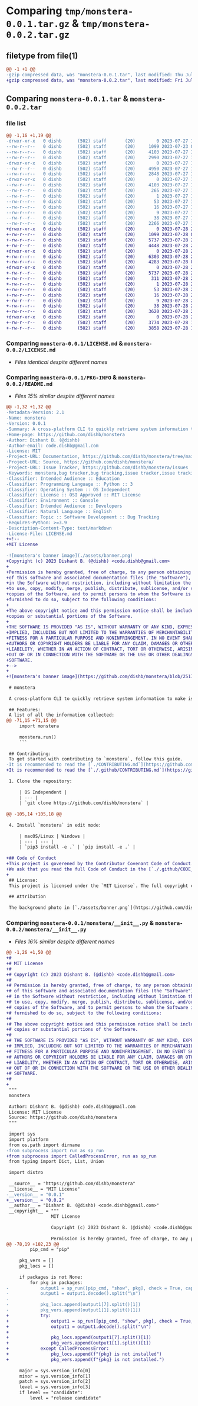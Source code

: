 # Comparing `tmp/monstera-0.0.1.tar.gz` & `tmp/monstera-0.0.2.tar.gz`

## filetype from file(1)

```diff
@@ -1 +1 @@
-gzip compressed data, was "monstera-0.0.1.tar", last modified: Thu Jul 27 18:51:04 2023, max compression
+gzip compressed data, was "monstera-0.0.2.tar", last modified: Fri Jul 28 23:56:35 2023, max compression
```

## Comparing `monstera-0.0.1.tar` & `monstera-0.0.2.tar`

### file list

```diff
@@ -1,16 +1,19 @@
-drwxr-xr-x   0 dishb      (502) staff       (20)        0 2023-07-27 18:51:04.073143 monstera-0.0.1/
--rw-r--r--   0 dishb      (502) staff       (20)     1099 2023-07-23 01:06:44.000000 monstera-0.0.1/LICENSE.md
--rw-r--r--   0 dishb      (502) staff       (20)     4103 2023-07-27 18:51:04.072447 monstera-0.0.1/PKG-INFO
--rw-r--r--   0 dishb      (502) staff       (20)     2990 2023-07-27 18:03:46.000000 monstera-0.0.1/README.md
-drwxr-xr-x   0 dishb      (502) staff       (20)        0 2023-07-27 18:51:04.063916 monstera-0.0.1/monstera/
--rw-r--r--   0 dishb      (502) staff       (20)     4950 2023-07-27 17:41:13.000000 monstera-0.0.1/monstera/__init__.py
--rw-r--r--   0 dishb      (502) staff       (20)     2848 2023-07-27 17:41:19.000000 monstera-0.0.1/monstera/__main__.py
-drwxr-xr-x   0 dishb      (502) staff       (20)        0 2023-07-27 18:51:04.071488 monstera-0.0.1/monstera.egg-info/
--rw-r--r--   0 dishb      (502) staff       (20)     4103 2023-07-27 18:51:04.000000 monstera-0.0.1/monstera.egg-info/PKG-INFO
--rw-r--r--   0 dishb      (502) staff       (20)      265 2023-07-27 18:51:04.000000 monstera-0.0.1/monstera.egg-info/SOURCES.txt
--rw-r--r--   0 dishb      (502) staff       (20)        1 2023-07-27 18:51:04.000000 monstera-0.0.1/monstera.egg-info/dependency_links.txt
--rw-r--r--   0 dishb      (502) staff       (20)       53 2023-07-27 18:51:04.000000 monstera-0.0.1/monstera.egg-info/entry_points.txt
--rw-r--r--   0 dishb      (502) staff       (20)       16 2023-07-27 18:51:04.000000 monstera-0.0.1/monstera.egg-info/requires.txt
--rw-r--r--   0 dishb      (502) staff       (20)        9 2023-07-27 18:51:04.000000 monstera-0.0.1/monstera.egg-info/top_level.txt
--rw-r--r--   0 dishb      (502) staff       (20)       38 2023-07-27 18:51:04.073345 monstera-0.0.1/setup.cfg
--rw-r--r--   0 dishb      (502) staff       (20)     2266 2023-07-27 18:39:23.000000 monstera-0.0.1/setup.py
+drwxr-xr-x   0 dishb      (502) staff       (20)        0 2023-07-28 23:56:35.098635 monstera-0.0.2/
+-rw-r--r--   0 dishb      (502) staff       (20)     1099 2023-07-28 01:34:18.000000 monstera-0.0.2/LICENSE.md
+-rw-r--r--   0 dishb      (502) staff       (20)     5737 2023-07-28 23:56:35.097747 monstera-0.0.2/PKG-INFO
+-rw-r--r--   0 dishb      (502) staff       (20)     4448 2023-07-28 23:11:49.000000 monstera-0.0.2/README.md
+drwxr-xr-x   0 dishb      (502) staff       (20)        0 2023-07-28 23:56:35.072533 monstera-0.0.2/monstera/
+-rw-r--r--   0 dishb      (502) staff       (20)     6303 2023-07-28 23:37:45.000000 monstera-0.0.2/monstera/__init__.py
+-rw-r--r--   0 dishb      (502) staff       (20)     4283 2023-07-28 02:31:08.000000 monstera-0.0.2/monstera/__main__.py
+drwxr-xr-x   0 dishb      (502) staff       (20)        0 2023-07-28 23:56:35.078935 monstera-0.0.2/monstera.egg-info/
+-rw-r--r--   0 dishb      (502) staff       (20)     5737 2023-07-28 23:56:35.000000 monstera-0.0.2/monstera.egg-info/PKG-INFO
+-rw-r--r--   0 dishb      (502) staff       (20)      311 2023-07-28 23:56:35.000000 monstera-0.0.2/monstera.egg-info/SOURCES.txt
+-rw-r--r--   0 dishb      (502) staff       (20)        1 2023-07-28 23:56:35.000000 monstera-0.0.2/monstera.egg-info/dependency_links.txt
+-rw-r--r--   0 dishb      (502) staff       (20)       53 2023-07-28 23:56:35.000000 monstera-0.0.2/monstera.egg-info/entry_points.txt
+-rw-r--r--   0 dishb      (502) staff       (20)       16 2023-07-28 23:56:35.000000 monstera-0.0.2/monstera.egg-info/requires.txt
+-rw-r--r--   0 dishb      (502) staff       (20)        9 2023-07-28 23:56:35.000000 monstera-0.0.2/monstera.egg-info/top_level.txt
+-rw-r--r--   0 dishb      (502) staff       (20)       38 2023-07-28 23:56:35.098886 monstera-0.0.2/setup.cfg
+-rw-r--r--   0 dishb      (502) staff       (20)     3620 2023-07-28 23:52:08.000000 monstera-0.0.2/setup.py
+drwxr-xr-x   0 dishb      (502) staff       (20)        0 2023-07-28 23:56:35.091733 monstera-0.0.2/tests/
+-rw-r--r--   0 dishb      (502) staff       (20)     3774 2023-07-28 19:32:17.000000 monstera-0.0.2/tests/test_monstera.py
+-rw-r--r--   0 dishb      (502) staff       (20)     3858 2023-07-28 19:31:28.000000 monstera-0.0.2/tests/test_python_m.py
```

### Comparing `monstera-0.0.1/LICENSE.md` & `monstera-0.0.2/LICENSE.md`

 * *Files identical despite different names*

### Comparing `monstera-0.0.1/PKG-INFO` & `monstera-0.0.2/README.md`

 * *Files 15% similar despite different names*

```diff
@@ -1,32 +1,32 @@
-Metadata-Version: 2.1
-Name: monstera
-Version: 0.0.1
-Summary: A cross-platform CLI to quickly retrieve system information to make issue management easier.
-Home-page: https://github.com/dishb/monstera
-Author: Dishant B. (@dishb)
-Author-email: code.dishb@gmail.com
-License: MIT
-Project-URL: Documentation, https://github.com/dishb/monstera/tree/main/docs
-Project-URL: Source, https://github.com/dishb/monstera/
-Project-URL: Issue Tracker, https://github.com/dishb/monstera/issues
-Keywords: monstera,bug tracker,bug tracking,issue tracker,issue tracking,tool,developers,developing,monstera tool,dependencies,versions,file locations,python,cross-platform,python3
-Classifier: Intended Audience :: Education
-Classifier: Programming Language :: Python :: 3
-Classifier: Operating System :: OS Independent
-Classifier: License :: OSI Approved :: MIT License
-Classifier: Environment :: Console
-Classifier: Intended Audience :: Developers
-Classifier: Natural Language :: English
-Classifier: Topic :: Software Development :: Bug Tracking
-Requires-Python: >=3.9
-Description-Content-Type: text/markdown
-License-File: LICENSE.md
+<!--
+MIT License
 
-![monstera's banner image](./assets/banner.png)
+Copyright (c) 2023 Dishant B. (@dishb) <code.dishb@gmail.com>
+
+Permission is hereby granted, free of charge, to any person obtaining a copy
+of this software and associated documentation files (the "Software"), to deal
+in the Software without restriction, including without limitation the rights
+to use, copy, modify, merge, publish, distribute, sublicense, and/or sell
+copies of the Software, and to permit persons to whom the Software is
+furnished to do so, subject to the following conditions:
+
+The above copyright notice and this permission notice shall be included in all
+copies or substantial portions of the Software.
+
+THE SOFTWARE IS PROVIDED "AS IS", WITHOUT WARRANTY OF ANY KIND, EXPRESS OR
+IMPLIED, INCLUDING BUT NOT LIMITED TO THE WARRANTIES OF MERCHANTABILITY,
+FITNESS FOR A PARTICULAR PURPOSE AND NONINFRINGEMENT. IN NO EVENT SHALL THE
+AUTHORS OR COPYRIGHT HOLDERS BE LIABLE FOR ANY CLAIM, DAMAGES OR OTHER
+LIABILITY, WHETHER IN AN ACTION OF CONTRACT, TORT OR OTHERWISE, ARISING FROM,
+OUT OF OR IN CONNECTION WITH THE SOFTWARE OR THE USE OR OTHER DEALINGS IN THE
+SOFTWARE.
+-->
+
+![monstera's banner image](https://github.com/dishb/monstera/blob/2517642244aac49d978ed6b779cedb8e4fbb4681/assets/banner.png)
 
 # monstera
 
 A cross-platform CLI to quickly retrieve system information to make issue management easier.
 
 ## Features:
 A list of all the information collected:
@@ -71,15 +71,15 @@
     import monstera
 
     monstera.run()
     ```
 
 ## Contributing:
 To get started with contributing to `monstera`, follow this guide.
-It is recommended to read the [`./CONTRIBUTING.md`](https://github.com/dishb/monstera/blob/main/CONTRIBUTING.md) file.
+It is recommended to read the [`./.github/CONTRIBUTING.md`](https://github.com/dishb/monstera/blob/main/.github/CONTRIBUTING.md) file.
 
 1. Clone the repository:
 
     | OS Independent |
     | --- |
     | `git clone https://github.com/dishb/monstera` |
 
@@ -105,14 +105,18 @@
 
 4. Install `monstera` in edit mode:
 
     | macOS/Linux | Windows |
     | --- | --- |
     | `pip3 install -e .` | `pip install -e .` |
 
+## Code of Conduct
+This project is goverened by the Contributor Covenant Code of Conduct.
+We ask that you read the full Code of Conduct in the [`./.github/CODE_OF_CONDUCT.md`](https://github.com/dishb/monstera/blob/main/.github/CODE_OF_CONDUCT.md) file.
+
 ## License:
 This project is licensed under the `MIT License`. The full copyright can be found in the [`./LICENSE.md`](https://github.com/dishb/monstera/blob/main/LICENSE.md) file.
 
 ## Attribution
 
 The background photo in [`./assets/banner.png`](https://github.com/dishb/monstera/blob/main/assets/banner.png) is by [Gilles Lambert](https://unsplash.com/@gilleslambert?utm_source=unsplash&utm_medium=referral&utm_content=creditCopyText) on [Unsplash](https://unsplash.com/photos/mSK5nNsAsLY?utm_source=unsplash&utm_medium=referral&utm_content=creditCopyText)
```

### Comparing `monstera-0.0.1/monstera/__init__.py` & `monstera-0.0.2/monstera/__init__.py`

 * *Files 16% similar despite different names*

```diff
@@ -1,26 +1,50 @@
+#
+# MIT License
+#
+# Copyright (c) 2023 Dishant B. (@dishb) <code.dishb@gmail.com>
+#
+# Permission is hereby granted, free of charge, to any person obtaining a copy
+# of this software and associated documentation files (the "Software"), to deal
+# in the Software without restriction, including without limitation the rights
+# to use, copy, modify, merge, publish, distribute, sublicense, and/or sell
+# copies of the Software, and to permit persons to whom the Software is
+# furnished to do so, subject to the following conditions:
+#
+# The above copyright notice and this permission notice shall be included in all
+# copies or substantial portions of the Software.
+#
+# THE SOFTWARE IS PROVIDED "AS IS", WITHOUT WARRANTY OF ANY KIND, EXPRESS OR
+# IMPLIED, INCLUDING BUT NOT LIMITED TO THE WARRANTIES OF MERCHANTABILITY,
+# FITNESS FOR A PARTICULAR PURPOSE AND NONINFRINGEMENT. IN NO EVENT SHALL THE
+# AUTHORS OR COPYRIGHT HOLDERS BE LIABLE FOR ANY CLAIM, DAMAGES OR OTHER
+# LIABILITY, WHETHER IN AN ACTION OF CONTRACT, TORT OR OTHERWISE, ARISING FROM,
+# OUT OF OR IN CONNECTION WITH THE SOFTWARE OR THE USE OR OTHER DEALINGS IN THE
+# SOFTWARE.
+#
+
 """
 monstera
 
 Author: Dishant B. (@dishb) code.dishb@gmail.com
 License: MIT License
 Source: https://github.com/dishb/monstera
 """
 
 import sys
 import platform
 from os.path import dirname
-from subprocess import run as sp_run
+from subprocess import CalledProcessError, run as sp_run
 from typing import Dict, List, Union
 
 import distro
 
 __source__ = "https://github.com/dishb/monstera"
 __license__ = "MIT License"
-__version__ = "0.0.1"
+__version__ = "0.0.2"
 __author__ = "Dishant B. (@dishb) <code.dishb@gmail.com>"
 __copyright__ = """
                 MIT License
 
                 Copyright (c) 2023 Dishant B. (@dishb) <code.dishb@gmail.com>
 
                 Permission is hereby granted, free of charge, to any person obtaining a copy
@@ -78,19 +102,23 @@
         pip_cmd = "pip"
 
     pkg_vers = []
     pkg_locs = []
 
     if packages is not None:
         for pkg in packages:
-            output1 = sp_run([pip_cmd, "show", pkg], check = True, capture_output = True).stdout
-            output1 = output1.decode().split("\n")
-
-            pkg_locs.append(output1[7].split()[1])
-            pkg_vers.append(output1[1].split()[1])
+            try:
+                output1 = sp_run([pip_cmd, "show", pkg], check = True, capture_output = True).stdout
+                output1 = output1.decode().split("\n")
+
+                pkg_locs.append(output1[7].split()[1])
+                pkg_vers.append(output1[1].split()[1])
+            except CalledProcessError:
+                pkg_locs.append(f"{pkg} is not installed")
+                pkg_vers.append(f"{pkg} is not installed.")
 
     major = sys.version_info[0]
     minor = sys.version_info[1]
     patch = sys.version_info[2]
     level = sys.version_info[3]
     if level == "candidate":
         level = "release candidate"
```

